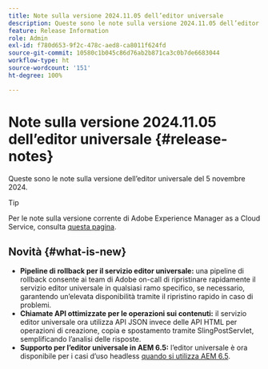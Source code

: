 ```yaml
---
title: Note sulla versione 2024.11.05 dell’editor universale
description: Queste sono le note sulla versione 2024.11.05 dell’editor universale.
feature: Release Information
role: Admin
exl-id: f780d653-9f2c-478c-aed8-ca8011f624fd
source-git-commit: 10580c1b045c86d76ab2b871ca3c0b7de6683044
workflow-type: ht
source-wordcount: '151'
ht-degree: 100%

---
```


# Note sulla versione 2024.11.05 dell’editor universale {#release-notes}

Queste sono le note sulla versione dell’editor universale del 5 novembre 2024.

>[!TIP]
>
>Per le note sulla versione corrente di Adobe Experience Manager as a Cloud Service, consulta [questa pagina](/help/release-notes/release-notes-cloud/release-notes-current.md).

## Novità {#what-is-new}

* **Pipeline di rollback per il servizio editor universale:** una pipeline di rollback consente ai team di Adobe on-call di ripristinare rapidamente il servizio editor universale in qualsiasi ramo specifico, se necessario, garantendo un’elevata disponibilità tramite il ripristino rapido in caso di problemi.
* **Chiamate API ottimizzate per le operazioni sui contenuti:** il servizio editor universale ora utilizza API JSON invece delle API HTML per operazioni di creazione, copia e spostamento tramite SlingPostServlet, semplificando l’analisi delle risposte.
* **Supporto per l’editor universale in AEM 6.5:** l’editor universale è ora disponibile per i casi d’uso headless [quando si utilizza AEM 6.5](https://experienceleague.adobe.com/it/docs/experience-manager-65/content/implementing/developing/headless/universal-editor/introduction).
